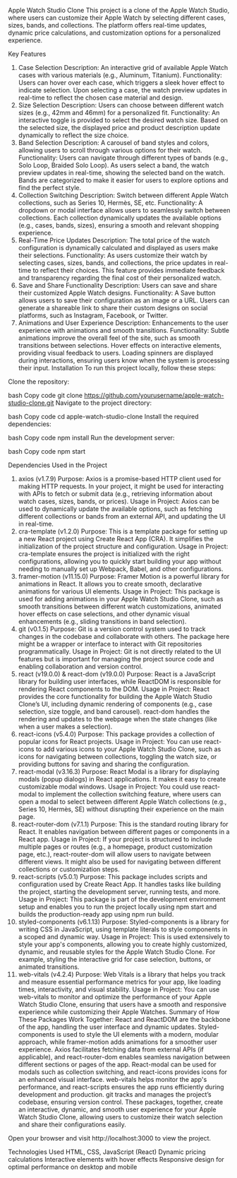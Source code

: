 Apple Watch Studio Clone
This project is a clone of the Apple Watch Studio, where users can customize their Apple Watch by selecting different cases, sizes, bands, and collections. The platform offers real-time updates, dynamic price calculations, and customization options for a personalized experience.

Key Features
1. Case Selection
Description: An interactive grid of available Apple Watch cases with various materials (e.g., Aluminum, Titanium).
Functionality:
Users can hover over each case, which triggers a sleek hover effect to indicate selection.
Upon selecting a case, the watch preview updates in real-time to reflect the chosen case material and design.
2. Size Selection
Description: Users can choose between different watch sizes (e.g., 42mm and 46mm) for a personalized fit.
Functionality:
An interactive toggle is provided to select the desired watch size.
Based on the selected size, the displayed price and product description update dynamically to reflect the size choice.
3. Band Selection
Description: A carousel of band styles and colors, allowing users to scroll through various options for their watch.
Functionality:
Users can navigate through different types of bands (e.g., Solo Loop, Braided Solo Loop).
As users select a band, the watch preview updates in real-time, showing the selected band on the watch.
Bands are categorized to make it easier for users to explore options and find the perfect style.
4. Collection Switching
Description: Switch between different Apple Watch collections, such as Series 10, Hermès, SE, etc.
Functionality:
A dropdown or modal interface allows users to seamlessly switch between collections.
Each collection dynamically updates the available options (e.g., cases, bands, sizes), ensuring a smooth and relevant shopping experience.
5. Real-Time Price Updates
Description: The total price of the watch configuration is dynamically calculated and displayed as users make their selections.
Functionality:
As users customize their watch by selecting cases, sizes, bands, and collections, the price updates in real-time to reflect their choices.
This feature provides immediate feedback and transparency regarding the final cost of their personalized watch.
6. Save and Share Functionality
Description: Users can save and share their customized Apple Watch designs.
Functionality:
A Save button allows users to save their configuration as an image or a URL.
Users can generate a shareable link to share their custom designs on social platforms, such as Instagram, Facebook, or Twitter.
7. Animations and User Experience
Description: Enhancements to the user experience with animations and smooth transitions.
Functionality:
Subtle animations improve the overall feel of the site, such as smooth transitions between selections.
Hover effects on interactive elements, providing visual feedback to users.
Loading spinners are displayed during interactions, ensuring users know when the system is processing their input.
Installation
To run this project locally, follow these steps:

Clone the repository:

bash
Copy code
git clone https://github.com/yourusername/apple-watch-studio-clone.git
Navigate to the project directory:

bash
Copy code
cd apple-watch-studio-clone
Install the required dependencies:

bash
Copy code
npm install
Run the development server:

bash
Copy code
npm start


Dependencies Used in the Project
1. axios (v1.7.9)
Purpose: Axios is a promise-based HTTP client used for making HTTP requests. In your project, it might be used for interacting with APIs to fetch or submit data (e.g., retrieving information about watch cases, sizes, bands, or prices).
Usage in Project: Axios can be used to dynamically update the available options, such as fetching different collections or bands from an external API, and updating the UI in real-time.
2. cra-template (v1.2.0)
Purpose: This is a template package for setting up a new React project using Create React App (CRA). It simplifies the initialization of the project structure and configuration.
Usage in Project: cra-template ensures the project is initialized with the right configurations, allowing you to quickly start building your app without needing to manually set up Webpack, Babel, and other configurations.
3. framer-motion (v11.15.0)
Purpose: Framer Motion is a powerful library for animations in React. It allows you to create smooth, declarative animations for various UI elements.
Usage in Project: This package is used for adding animations in your Apple Watch Studio Clone, such as smooth transitions between different watch customizations, animated hover effects on case selections, and other dynamic visual enhancements (e.g., sliding transitions in band selection).
4. git (v0.1.5)
Purpose: Git is a version control system used to track changes in the codebase and collaborate with others. The package here might be a wrapper or interface to interact with Git repositories programmatically.
Usage in Project: Git is not directly related to the UI features but is important for managing the project source code and enabling collaboration and version control.
5. react (v19.0.0) & react-dom (v19.0.0)
Purpose: React is a JavaScript library for building user interfaces, while ReactDOM is responsible for rendering React components to the DOM.
Usage in Project: React provides the core functionality for building the Apple Watch Studio Clone’s UI, including dynamic rendering of components (e.g., case selection, size toggle, and band carousel). react-dom handles the rendering and updates to the webpage when the state changes (like when a user makes a selection).
6. react-icons (v5.4.0)
Purpose: This package provides a collection of popular icons for React projects.
Usage in Project: You can use react-icons to add various icons to your Apple Watch Studio Clone, such as icons for navigating between collections, toggling the watch size, or providing buttons for saving and sharing the configuration.
7. react-modal (v3.16.3)
Purpose: React Modal is a library for displaying modals (popup dialogs) in React applications. It makes it easy to create customizable modal windows.
Usage in Project: You could use react-modal to implement the collection switching feature, where users can open a modal to select between different Apple Watch collections (e.g., Series 10, Hermès, SE) without disrupting their experience on the main page.
8. react-router-dom (v7.1.1)
Purpose: This is the standard routing library for React. It enables navigation between different pages or components in a React app.
Usage in Project: If your project is structured to include multiple pages or routes (e.g., a homepage, product customization page, etc.), react-router-dom will allow users to navigate between different views. It might also be used for navigating between different collections or customization steps.
9. react-scripts (v5.0.1)
Purpose: This package includes scripts and configuration used by Create React App. It handles tasks like building the project, starting the development server, running tests, and more.
Usage in Project: This package is part of the development environment setup and enables you to run the project locally using npm start and builds the production-ready app using npm run build.
10. styled-components (v6.1.13)
Purpose: Styled-components is a library for writing CSS in JavaScript, using template literals to style components in a scoped and dynamic way.
Usage in Project: This is used extensively to style your app's components, allowing you to create highly customized, dynamic, and reusable styles for the Apple Watch Studio Clone. For example, styling the interactive grid for case selection, buttons, or animated transitions.
11. web-vitals (v4.2.4)
Purpose: Web Vitals is a library that helps you track and measure essential performance metrics for your app, like loading times, interactivity, and visual stability.
Usage in Project: You can use web-vitals to monitor and optimize the performance of your Apple Watch Studio Clone, ensuring that users have a smooth and responsive experience while customizing their Apple Watches.
Summary of How These Packages Work Together:
React and ReactDOM are the backbone of the app, handling the user interface and dynamic updates.
Styled-components is used to style the UI elements with a modern, modular approach, while framer-motion adds animations for a smoother user experience.
Axios facilitates fetching data from external APIs (if applicable), and react-router-dom enables seamless navigation between different sections or pages of the app.
React-modal can be used for modals such as collection switching, and react-icons provides icons for an enhanced visual interface.
web-vitals helps monitor the app's performance, and react-scripts ensures the app runs efficiently during development and production.
git tracks and manages the project’s codebase, ensuring version control.
These packages, together, create an interactive, dynamic, and smooth user experience for your Apple Watch Studio Clone, allowing users to customize their watch selection and share their configurations easily.


Open your browser and visit http://localhost:3000 to view the project.

Technologies Used
HTML, CSS, JavaScript (React)
Dynamic pricing calculations
Interactive elements with hover effects
Responsive design for optimal performance on desktop and mobile

